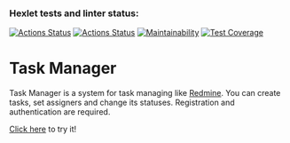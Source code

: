 ### Hexlet tests and linter status:
[![Actions Status](https://github.com/darklittlefinch/java-project-99/actions/workflows/hexlet-check.yml/badge.svg)](https://github.com/darklittlefinch/java-project-99/actions)
[![Actions Status](https://github.com/darklittlefinch/java-project-99/actions/workflows/main.yml/badge.svg)](https://github.com/darklittlefinch/java-project-99/actions/workflows/main.yml)
[![Maintainability](https://api.codeclimate.com/v1/badges/8c6e5b901f4d224918ab/maintainability)](https://codeclimate.com/github/darklittlefinch/java-project-99/maintainability)
[![Test Coverage](https://api.codeclimate.com/v1/badges/8c6e5b901f4d224918ab/test_coverage)](https://codeclimate.com/github/darklittlefinch/java-project-99/test_coverage)

# Task Manager

Task Manager is a system for task managing like [Redmine](http://www.redmine.org). You can create tasks, set assigners and change its statuses. Registration and authentication are required.

[Click here](https://darklittlefinch-task-manager.onrender.com) to try it!
